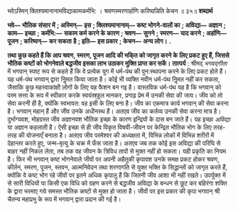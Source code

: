  

भवेऽस्मिन् क्लिश्यमानानामविद्याकामकर्मभि: । श्रवणस्मरणार्हाणि करिष्यन्निति केचन ॥ ३५॥ **शब्दार्थ** 

**भवे—** **भौतिक संसार में** **; अस्मिन्—** **इस** **; क्लिश्यमानानाम्—** **कष्ट भोगने-वालों का** **; अविद्या—** **अज्ञान** **; काम—** **इच्छा** **;** **कर्मभि:—** **सकाम कर्म करने के कारण** **; श्रवण—** **सुनने** **; स्मरण—** **याद करने** **; अर्हाणि—** **पूजन** **; करिष्यन्—** **कर सकता** **है** **; इति—** **इस प्रकार** **; केचन—** **अन्य लोग।** **.** 

**तथा कुछ कहते हैं कि आप श्रवण, स्मरण, पूजन आदि की भकि्त को जागृत करने के** **लिए प्रकट हुए हैं, जिससे भौतिक कष्टों को भोगनेवाले बद्धजीव इसका लाभ उठाकर** **मुक्ति प्राप्त कर सकें।** **तात्पर्य** : श्रीमद् *भगवद्गीता* में भगवान् स्पष्ट रूप से कहते हैं कि वे प्रत्येक युग में धर्म-पंथ की पुन:स्थापना करने के लिए प्रकट होते हैं। यह धर्म-पंथ भगवान् द्वारा निॢमत किया जाता है। कोई भी व्यक्ति नवीन धर्म-पंथ निॢमत नहीं कर सकता, जैसाकि कुछ महत्त्वाकांक्षी लोगों के लिए यह फैशन बन गइ है। वास्तविक धर्म-पंथ यह है कि भगवान् को परम सत्ता के रूप में स्वीकार करके स्वयंस्र्फूत मानकर, प्रगाढ़ प्रेम में उनकी सेवा की जाय। जीव को तो सेवा करनी ही है, क्योंकि स्वभावत: वह इसी के लिए बना है। जीव का एकमात्र कार्य भगवान् की सेवा करना है। भगवान् महान् हैं और जीव उनके अधीनस्थ हैं। अतएव जीव का कर्तव्य उनकी सेवा करना मात्र है। दुर्भाग्यवश, मोहग्रस्त जीव अज्ञानवश भौतिक इच्छा के कारण इन्द्रियों के दास बन जाते हैं। यह इच्छा *अविद्या* या अज्ञान कहलाती है। ऐसी इच्छा से ही जीव विकृत विषयी-जीवन पर केन्द्रित भौतिक भोग के लिए तरह-तरह की योजनाएँ बनाता है। अतएव जीव परमेश्वर की अध्यक्षता में, विभिन्न लोकों में विभिन्न शरीरों में देहान्तर करते हुए, जन्म-मृत्यु के चक्र में फँस जाता है। अतएव जब तक कोई इस अविद्या की परिघि से बाहर नहीं निकल लेता, तब तक वह जीवन के त्रिविध तापों से मुक्त नहीं हो सकता। यही प्रकृति का नियम है। फिर भी भगवान् कष्ट भोगनेवाले जीवों पर अपनी अहैतुकी कृपावश उनके समक्ष प्रकट होकर श्रवण, कीर्तन, स्मरण, पूजन, स्तवन, आत्मनिवेदन तथा शरणागति से युक्त भक्ति के सिद्धान्तों को जागृत करते हैं, क्योंकि वे कष्ट भोग रहे जीवों पर इतने अधिक कृपालु हैं कि जितनी जीव आशा भी नहीं रखते। उपर्युक्त में से सारी विधियों या किसी एक विधि को ग्रहण करने से बद्धजीव अविद्या के बन्धन से छूट कर बहिरंगा शक्ति के द्वारा भरमाए गये समस्त भौतिक कष्टों से मुक्त हो जाता है। जीवों पर इस प्रकार की कृपा भगवान् श्री चैतन्य महाप्रभु के रूप में भगवान् द्वारा प्रदान की गई है। 